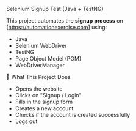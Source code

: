 Selenium Signup Test (Java + TestNG)

This project automates the **signup process** on [https://automationexercise.com] using:

- Java
- Selenium WebDriver
- TestNG
- Page Object Model (POM)
- WebDriverManager


🔧 What This Project Does

- Opens the website
- Clicks on "Signup / Login"
- Fills in the signup form
- Creates a new account
- Checks if the account is created successfully
- Logs out

